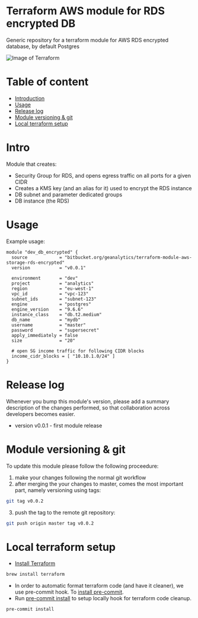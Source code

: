Terraform AWS module for RDS encrypted DB
==================================================

Generic repository for a terraform module for AWS RDS encrypted database, by default Postgres

![Image of Terraform](https://i.imgur.com/Jj2T26b.jpg)

# Table of content

- [Introduction](#intro)
- [Usage](#usage)
- [Release log](#release-log)
- [Module versioning & git](#module-versioning-&-git)
- [Local terraform setup](#local-terraform-setup)


# Intro

Module that creates:
- Security Group for RDS, and opens egress traffic on all ports for a given CIDR
- Creates a KMS key (and an alias for it) used to encrypt the RDS instance
- DB subnet and parameter dedicated groups
- DB instance (the RDS)


# Usage

Example usage:

```hcl
module "dev_db_encrypted" {
  source            = "bitbucket.org/geanalytics/terraform-module-aws-storage-rds-encrypted"
  version           = "v0.0.1"

  environment       = "dev"
  project           = "analytics"
  region            = "eu-west-1"
  vpc_id            = "vpc-123"
  subnet_ids        = "subnet-123"
  engine            = "postgres"
  engine_version    = "9.6.6"
  instance_class    = "db.t2.medium"
  db_name           = "mydb"
  username          = "master"
  password          = "supersecret"
  apply_immediately = false
  size              = "20"

  # open SG income traffic for following CIDR blocks
  income_cidr_blocks = [ "10.10.1.0/24" ]
}
```


# Release log

Whenever you bump this module's version, please add a summary description of the changes performed, so that collaboration across developers becomes easier.

* version v0.0.1 - first module release

# Module versioning & git

To update this module please follow the following proceedure:

1) make your changes following the normal git workflow
2) after merging the your changes to master, comes the most important part, namely versioning using tags:

```bash
git tag v0.0.2
```

3) push the tag to the remote git repository:
```bash
git push origin master tag v0.0.2
```

# Local terraform setup

* [Install Terraform](https://www.terraform.io/)

```bash
brew install terraform
```

* In order to automatic format terraform code (and have it cleaner), we use pre-commit hook. To [install pre-commit](https://pre-commit.com/#install).
* Run [pre-commit install](https://pre-commit.com/#usage) to setup locally hook for terraform code cleanup.

```bash
pre-commit install
```
